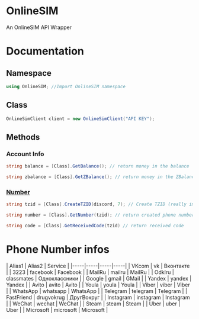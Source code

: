 # OnlineSIM
An OnlineSIM API Wrapper

# Documentation

## Namespace

```cs
using OnlineSIM; //Import OnlineSIM namespace
```

## Class

```cs
OnlineSimClient client = new OnlineSimClient("API KEY"); 
```

## Methods

### Account Info
```cs
string balance = [Class].GetBalance(); // return money in the balance
```

```cs
string zbalance = [Class].GetZBalance(); // return money in the ZBalance
```

### [Number]()
```cs
string tzid = [Class].CreateTZID(discord, 7); // Create TZID (really important) & return TZID
```

```cs
string number = [Class].GetNumber(tzid); // return created phone number
```

```cs
string code = [Class].GetReceivedCode(tzid) // return received code
```

# Phone Number infos

| Alias1 | Alias2 | Service |
|-----|-----|-----|-----|
| VKcom | vk | Вконтакте |
| 3223 | facebook | Facebook |
| MailRu | mailru | MailRu |
| Odklru | classmates | Одноклассники |
| Google | gmail | GMail |
| Yandex | yandex | Yandex |
| Avito | avito | Avito |
| Youla | youla | Youla |
| Viber | viber | Viber |
| WhatsApp | whatsapp | WhatsApp |
| Telegram | telegram | Telegram |
| FastFriend | drugvokrug | ДругВокруг |
| Instagram | instagram | Instagram |
| WeChat | wechat | WeChat |
| Steam | steam | Steam |
| Uber | uber | Uber |
| Microsoft | microsoft | Microsoft |
